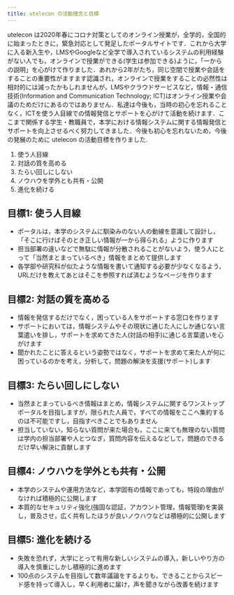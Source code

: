 ```yaml
---
title: utelecon の活動理念と目標
---
```


utelecon は2020年春にコロナ対策としてのオンライン授業が，全学的，全国的に始まったときに，緊急対応として発足したポータルサイトです．これから大学に入る新入生や，LMSやGoogleなど全学で導入されているシステムの利用経験がない人でも，オンラインで授業ができる(学生は参加できる)ように，「一からの説明」を心がけて作りました．あれから2年がたち，同じ空間で授業や会話をすることの重要性がますます認識され，オンラインで授業をすることの必然性は相対的には減ったかもしれませんが，LMSやクラウドサービスなど，情報・通信技術(Information and Communication Technology; ICT)はオンライン授業や会議のためだけにあるのではありません．私達は今後も，当時の初心を忘れることなく，ICTを使う人目線での情報発信とサポートを心がけて活動を続けます．ここまで関係する学生・教職員で，本学における情報システムに関する情報発信とサポートを向上させるべく努力してきました．今後も初心を忘れないため，今後の発展のために utelecon の活動目標を作りました.

1. 使う人目線
2. 対話の質を高める
3. たらい回しにしない
4. ノウハウを学外とも共有・公開
5. 進化を続ける

## 目標1: 使う人目線
 - ポータルは，本学のシステムに馴染みのない人の動線を意識して設計し，「そこに行けばそのとき正しい情報が一から得られる」ように作ります
 - 担当部署の違いなどで無駄に情報が分散されることがないよう，使う人にとって「当然まとまっているべき」情報をまとめて提供します
 - 各学部や研究科が似たような情報を書いて通知する必要が少なくなるよう，URLだけを教えてあとはそこを参照すれば済むようなページを作ります

## 目標2: 対話の質を高める
 - 情報を発信するだけでなく，困っている人をサポートする窓口を作ります
 - サポートにおいては，情報システムやその現状に通じた人にしか通じない言葉遣いを排し，サポートを求めてきた人(対話の相手)に通じる言葉遣いを心がけます
 - 聞かれたことに答えるという姿勢ではなく，サポートを求めて来た人が何に困っているのかを考え，分析して，問題の解決を支援(サポート)します

## 目標3: たらい回しにしない
 - 当然まとまっているべき情報はまとめ，情報システムに関するワンストップポータルを目指しますが，限られた人員で，すべての情報をここへ集約するのは不可能ですし，目指すべきことでもありません
 - 担当していない，知らない質問が来た場合も，ここに来ても無理のない質問は学内の担当部署や人とつなぎ，質問内容を伝えるなどして，問題のできるだけ早い解決に貢献します

## 目標4: ノウハウを学外とも共有・公開
 - 本学のシステムや運用方法など，本学固有の情報であっても，特段の理由がなければ積極的に公開します
 - 本質的なセキュリティ強化(強固な認証，アカウント管理，情報管理)を実装し，普及させ，広く共有したほうが良いノウハウなどは積極的に公開します

## 目標5: 進化を続ける
 - 失敗を恐れず，大学にとって有用な新しいシステムの導入，新しいやり方の導入を慎重にしかし積極的に進めます
 - 100点のシステムを目指して数年議論をするよりも，できることからスピード感を持って導入し，早く利用者に届け，声を聞きながら改善を続けます

